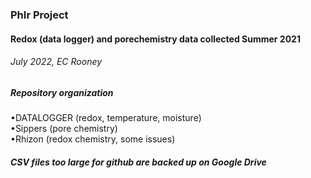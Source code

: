### PhIr Project
#### Redox (data logger) and porechemistry data collected Summer 2021

###### July 2022, EC Rooney

##### *Repository organization*

<p>
&bull;DATALOGGER (redox, temperature, moisture)<br>
&bull;Sippers (pore chemistry)<br>
&bull;Rhizon (redox chemistry, some issues)<br>
</p>

##### **CSV files too large for github are backed up on Google Drive**
